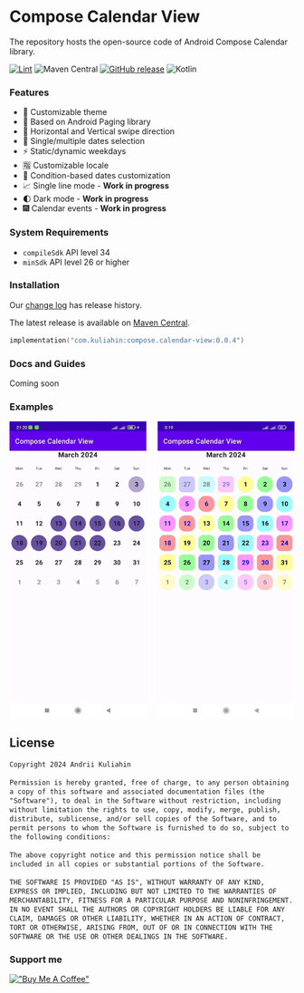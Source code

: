 # Compose Calendar View

The repository hosts the open-source code of Android Compose Calendar library.

[![Lint](https://github.com/AndrewKuliahin96/compose-calendar-view/actions/workflows/lint.yml/badge.svg)](https://github.com/AndrewKuliahin96/compose-calendar-view/actions/workflows/lint.yml)
![Maven Central](https://img.shields.io/maven-central/v/com.kuliahin/compose.calendar-view)
[![GitHub release](https://img.shields.io/github/release/AndrewKuliahin96/compose-calendar-view.svg?maxAge=10)](https://github.com/AndrewKuliahin96/compose-calendar-view/releases)
![Kotlin](https://kotlin-version.aws.icerock.dev/kotlin-version?group=com.kuliahin&name=compose.calendar-view)

### Features

* 🌈 Customizable theme
* 📑 Based on Android Paging library
* 🧭 Horizontal and Vertical swipe direction
* 🎲 Single/multiple dates selection
* ⚡️ Static/dynamic weekdays
* 🈯️ Customizable locale
* 💠 Condition-based dates customization
* 📈 Single line mode - **Work in progress**
* 🌓 Dark mode - **Work in progress**
* 🎆 Calendar events - **Work in progress**

### System Requirements

* `compileSdk` API level 34
* `minSdk` API level 26 or higher

### Installation

Our [change log][changelog] has release history.

The latest release is available
on [Maven Central](https://search.maven.org/artifact/com.kuliahin/compose.calendar-view/0.0.4/jar).

```kotlin
implementation("com.kuliahin:compose.calendar-view:0.0.4")
```

### Docs and Guides

Coming soon

### Examples

<div style="display: flex; justify-content: space-between;">
  <img src="pics/example_screenshot.webp" width="48%" alt="Example Screenshot">
  <img src="pics/example_customization.webp" width="48%" alt="Example Customization">
</div>

License
-------

```
Copyright 2024 Andrii Kuliahin

Permission is hereby granted, free of charge, to any person obtaining a copy of this software and associated documentation files (the "Software"), to deal in the Software without restriction, including without limitation the rights to use, copy, modify, merge, publish, distribute, sublicense, and/or sell copies of the Software, and to permit persons to whom the Software is furnished to do so, subject to the following conditions:

The above copyright notice and this permission notice shall be included in all copies or substantial portions of the Software.

THE SOFTWARE IS PROVIDED "AS IS", WITHOUT WARRANTY OF ANY KIND, EXPRESS OR IMPLIED, INCLUDING BUT NOT LIMITED TO THE WARRANTIES OF MERCHANTABILITY, FITNESS FOR A PARTICULAR PURPOSE AND NONINFRINGEMENT. IN NO EVENT SHALL THE AUTHORS OR COPYRIGHT HOLDERS BE LIABLE FOR ANY CLAIM, DAMAGES OR OTHER LIABILITY, WHETHER IN AN ACTION OF CONTRACT, TORT OR OTHERWISE, ARISING FROM, OUT OF OR IN CONNECTION WITH THE SOFTWARE OR THE USE OR OTHER DEALINGS IN THE SOFTWARE.
```

[changelog]: https://github.com/AndrewKuliahin96/compose-calendar-view/releases

### Support me

[!["Buy Me A Coffee"](https://www.buymeacoffee.com/assets/img/custom_images/orange_img.png)](https://www.buymeacoffee.com/andrewkuliahin)
